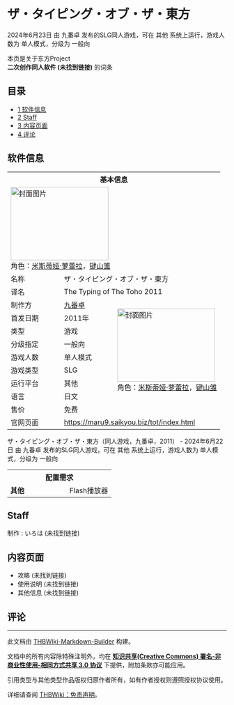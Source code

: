 # ザ・タイピング・オブ・ザ・東方

<!-- source html: G:\repos\THBWiki-Markdown-Builder\THBWikiMarkdown\Temp\main\a\ac\ns0%3A%E3%82%B6%E3%83%BB%E3%82%BF%E3%82%A4%E3%83%94%E3%83%B3%E3%82%B0%E3%83%BB%E3%82%AA%E3%83%96%E3%83%BB%E3%82%B6%E3%83%BB%E6%9D%B1%E6%96%B9.html -->

2024年6月23日 由 九番卓  发布的SLG同人游戏，可在 其他 系统上运行，游戏人数为 单人模式，分级为 一般向

本页是关于东方Project  
 **二次创作同人软件 (未找到链接)** 的词条
## 目录

- [1 软件信息](#软件信息)
- [2 Staff](#Staff)
- [3 内容页面](#内容页面)
- [4 评论](#评论)




## 软件信息

<table><tbody><tr><th colspan="3">基本信息</th></tr><tr><td class="cover-artwork-mobile" colspan="2"><a href="./文件-ザ・タイピング・オブ・ザ・東方封面.png.md" class="image" title="封面图片"><img alt="封面图片" src="https://upload.thwiki.cc/thumb/f/f3/%E3%82%B6%E3%83%BB%E3%82%BF%E3%82%A4%E3%83%94%E3%83%B3%E3%82%B0%E3%83%BB%E3%82%AA%E3%83%96%E3%83%BB%E3%82%B6%E3%83%BB%E6%9D%B1%E6%96%B9%E5%B0%81%E9%9D%A2.png/224px-%E3%82%B6%E3%83%BB%E3%82%BF%E3%82%A4%E3%83%94%E3%83%B3%E3%82%B0%E3%83%BB%E3%82%AA%E3%83%96%E3%83%BB%E3%82%B6%E3%83%BB%E6%9D%B1%E6%96%B9%E5%B0%81%E9%9D%A2.png" decoding="async" loading="lazy" width="224" height="168" srcset="https://upload.thwiki.cc/thumb/f/f3/%E3%82%B6%E3%83%BB%E3%82%BF%E3%82%A4%E3%83%94%E3%83%B3%E3%82%B0%E3%83%BB%E3%82%AA%E3%83%96%E3%83%BB%E3%82%B6%E3%83%BB%E6%9D%B1%E6%96%B9%E5%B0%81%E9%9D%A2.png/336px-%E3%82%B6%E3%83%BB%E3%82%BF%E3%82%A4%E3%83%94%E3%83%B3%E3%82%B0%E3%83%BB%E3%82%AA%E3%83%96%E3%83%BB%E3%82%B6%E3%83%BB%E6%9D%B1%E6%96%B9%E5%B0%81%E9%9D%A2.png 1.5x, https://upload.thwiki.cc/thumb/f/f3/%E3%82%B6%E3%83%BB%E3%82%BF%E3%82%A4%E3%83%94%E3%83%B3%E3%82%B0%E3%83%BB%E3%82%AA%E3%83%96%E3%83%BB%E3%82%B6%E3%83%BB%E6%9D%B1%E6%96%B9%E5%B0%81%E9%9D%A2.png/448px-%E3%82%B6%E3%83%BB%E3%82%BF%E3%82%A4%E3%83%94%E3%83%B3%E3%82%B0%E3%83%BB%E3%82%AA%E3%83%96%E3%83%BB%E3%82%B6%E3%83%BB%E6%9D%B1%E6%96%B9%E5%B0%81%E9%9D%A2.png 2x" data-file-width="640" data-file-height="480"></a><div class="cover-char">角色：<a href="./米斯蒂娅·萝蕾拉.md" title="米斯蒂娅·萝蕾拉">米斯蒂娅·萝蕾拉</a>，<a href="./键山雏.md" title="键山雏">键山雏</a></div></td>
</tr><tr><td class="label">名称</td><td colspan="2"> ザ・タイピング・オブ・ザ・東方 </td></tr><tr><td class="label">译名</td><td colspan="2"> The Typing of The Toho 2011 </td></tr><tr><td class="label">制作方</td><td><a href="/index.php?title=%E4%B9%9D%E7%95%AA%E5%8D%93&amp;action=edit&amp;redlink=1" class="new" title="九番卓（页面不存在）">九番卓</a></td><td class="cover-artwork" rowspan="8" style="min-width:224px;"><a href="./文件-ザ・タイピング・オブ・ザ・東方封面.png.md" class="image" title="封面图片"><img alt="封面图片" src="https://upload.thwiki.cc/thumb/f/f3/%E3%82%B6%E3%83%BB%E3%82%BF%E3%82%A4%E3%83%94%E3%83%B3%E3%82%B0%E3%83%BB%E3%82%AA%E3%83%96%E3%83%BB%E3%82%B6%E3%83%BB%E6%9D%B1%E6%96%B9%E5%B0%81%E9%9D%A2.png/224px-%E3%82%B6%E3%83%BB%E3%82%BF%E3%82%A4%E3%83%94%E3%83%B3%E3%82%B0%E3%83%BB%E3%82%AA%E3%83%96%E3%83%BB%E3%82%B6%E3%83%BB%E6%9D%B1%E6%96%B9%E5%B0%81%E9%9D%A2.png" decoding="async" loading="lazy" width="224" height="168" srcset="https://upload.thwiki.cc/thumb/f/f3/%E3%82%B6%E3%83%BB%E3%82%BF%E3%82%A4%E3%83%94%E3%83%B3%E3%82%B0%E3%83%BB%E3%82%AA%E3%83%96%E3%83%BB%E3%82%B6%E3%83%BB%E6%9D%B1%E6%96%B9%E5%B0%81%E9%9D%A2.png/336px-%E3%82%B6%E3%83%BB%E3%82%BF%E3%82%A4%E3%83%94%E3%83%B3%E3%82%B0%E3%83%BB%E3%82%AA%E3%83%96%E3%83%BB%E3%82%B6%E3%83%BB%E6%9D%B1%E6%96%B9%E5%B0%81%E9%9D%A2.png 1.5x, https://upload.thwiki.cc/thumb/f/f3/%E3%82%B6%E3%83%BB%E3%82%BF%E3%82%A4%E3%83%94%E3%83%B3%E3%82%B0%E3%83%BB%E3%82%AA%E3%83%96%E3%83%BB%E3%82%B6%E3%83%BB%E6%9D%B1%E6%96%B9%E5%B0%81%E9%9D%A2.png/448px-%E3%82%B6%E3%83%BB%E3%82%BF%E3%82%A4%E3%83%94%E3%83%B3%E3%82%B0%E3%83%BB%E3%82%AA%E3%83%96%E3%83%BB%E3%82%B6%E3%83%BB%E6%9D%B1%E6%96%B9%E5%B0%81%E9%9D%A2.png 2x" data-file-width="640" data-file-height="480"></a><div class="cover-char">角色：<a href="./米斯蒂娅·萝蕾拉.md" title="米斯蒂娅·萝蕾拉">米斯蒂娅·萝蕾拉</a>，<a href="./键山雏.md" title="键山雏">键山雏</a></div></td>
</tr><tr><td class="label">首发日期</td><td>2011年</td></tr><tr><td class="label">类型</td><td>游戏</td></tr><tr><td class="label">分级指定</td><td>一般向</td></tr><tr><td class="label">游戏人数</td><td>单人模式</td></tr><tr><td class="label">游戏类型</td><td>SLG</td></tr><tr><td class="label">运行平台</td><td>其他</td></tr><tr><td class="label">语言</td><td>日文</td></tr><tr><td class="label">售价</td><td>免费</td></tr>
<tr><td class="label">官网页面</td><td colspan="2"><a rel="nofollow" class="external free" href="https://maru9.saikyou.biz/tot/index.html">https://maru9.saikyou.biz/tot/index.html</a></td></tr></tbody></table>

ザ・タイピング・オブ・ザ・東方（同人游戏，九番卓，2011） - 2024年6月22日 由 九番卓  发布的SLG同人游戏，可在 其他 系统上运行，游戏人数为 单人模式，分级为 一般向
  
  

  


<table>
<tbody><tr><th colspan="2">配置需求</th></tr>
<tr><td style="width:120px;padding-left:7px;"><b>其他</b></td><td>Flash播放器</td></tr>
</tbody></table>


## Staff
制作
: いろは (未找到链接)

## 内容页面
- 攻略 (未找到链接)
- 使用说明 (未找到链接)
- 其他信息 (未找到链接)

## 评论




---

此文档由 [THBWiki-Markdown-Builder](https://github.com/Delsin-Yu/THBWiki-Markdown-Builder) 构建。

文档中的所有内容除特殊注明外，均在 [**知识共享(Creative Commons) 署名-非商业性使用-相同方式共享 3.0 协议**](https://creativecommons.org/licenses/by-sa/3.0/deed.zh-hans) 下提供，附加条款亦可能应用。

引用类型与其他类型作品版权归原作者所有，如有作者授权则遵照授权协议使用。

详细请查阅 [THBWiki：免责声明](https://thbwiki.cc/THBWiki:%E5%85%8D%E8%B4%A3%E5%A3%B0%E6%98%8E)。


